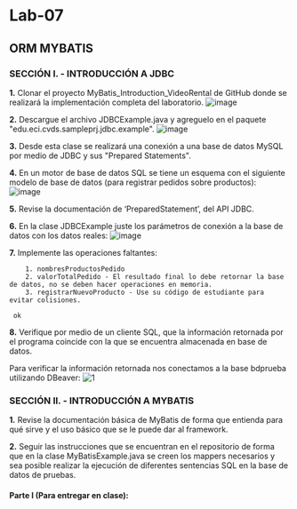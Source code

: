 # Lab-07

## ORM MYBATIS

### SECCIÓN I. - INTRODUCCIÓN A JDBC

**1.** Clonar el proyecto MyBatis_Introduction_VideoRental de GitHub donde se realizará la implementación completa del laboratorio.
       ![image](https://user-images.githubusercontent.com/98135902/158256276-eea664f9-4a9a-4005-87fb-2b4de2e8c86c.png)

**2.** Descargue el archivo JDBCExample.java y agreguelo en el paquete "edu.eci.cvds.sampleprj.jdbc.example".
       ![image](https://user-images.githubusercontent.com/98135902/158258522-947649a5-e5c4-4daf-b6a9-4dd50a07b80a.png)

**3.** Desde esta clase se realizará una conexión a una base de datos MySQL por medio de JDBC y sus "Prepared Statements".

**4.** En un motor de base de datos SQL se tiene un esquema con el siguiente modelo de base de datos (para registrar pedidos sobre productos):
       ![image](https://user-images.githubusercontent.com/98135902/158255211-43120908-3f31-4b62-88f8-d4c9dd994f6d.png)

**5.** Revise la documentación de ‘PreparedStatement’, del API JDBC.

**6.** En la clase JDBCExample juste los parámetros de conexión a la base de datos con los datos reales:
       ![image](https://user-images.githubusercontent.com/98135902/158258835-013fb349-af81-47ea-9b3b-22d8814e6fce.png)


**7.** Implemente las operaciones faltantes:

        1. nombresProductosPedido
        2. valorTotalPedido - El resultado final lo debe retornar la base de datos, no se deben hacer operaciones en memoria.
        3. registrarNuevoProducto - Use su código de estudiante para evitar colisiones.
     
     ok

**8.** Verifique por medio de un cliente SQL, que la información retornada por el programa coincide con la que se encuentra almacenada en base de datos.

Para verificar la información retornada nos conectamos a la base bdprueba utilizando DBeaver:
![1](https://user-images.githubusercontent.com/79550161/158707521-101082f2-c02e-4065-873b-2a1a0edc143c.JPG)

### SECCIÓN II. - INTRODUCCIÓN A MYBATIS

**1.** Revise la documentación básica de MyBatis de forma que entienda para qué sirve y el uso básico que se le puede dar al framework.

**2.** Seguir las instrucciones que se encuentran en el repositorio de forma que en la clase MyBatisExample.java se creen los mappers necesarios y sea posible realizar la              ejecución de diferentes sentencias SQL en la base de datos de pruebas.

#### Parte I (Para entregar en clase):


